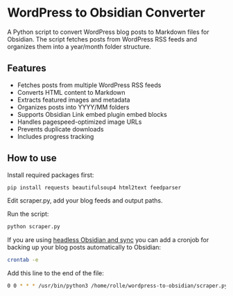 # WordPress to Obsidian Converter

A Python script to convert WordPress blog posts to Markdown files for Obsidian. The script fetches posts from WordPress RSS feeds and organizes them into a year/month folder structure.

## Features

- Fetches posts from multiple WordPress RSS feeds
- Converts HTML content to Markdown
- Extracts featured images and metadata
- Organizes posts into YYYY/MM folders
- Supports Obsidian Link embed plugin embed blocks
- Handles pagespeed-optimized image URLs
- Prevents duplicate downloads
- Includes progress tracking

## How to use

Install required packages first:

```bash
pip install requests beautifulsoup4 html2text feedparser
```

Edit scraper.py, add your blog feeds and output paths.

Run the script:

```bash
python scraper.py
```

If you are using [headless Obsidian and sync](https://rolle.design/setting-up-a-headless-obsidian-instance-for-syncing) you can add a cronjob for backing up your blog posts automatically to Obsidian:

```bash
crontab -e
```

Add this line to the end of the file:

```bash
0 0 * * * /usr/bin/python3 /home/rolle/wordpress-to-obsidian/scraper.py > /tmp/wordpress-to-obsidian.log 2>&1
```
